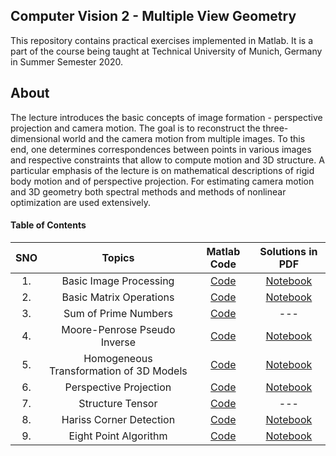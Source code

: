 ## Computer Vision 2 - Multiple View Geometry

This repository contains practical exercises implemented in Matlab. It is a part of the course being taught at Technical University of Munich, Germany in Summer Semester 2020.

## About

The lecture introduces the basic concepts of image formation - perspective projection and camera motion. The goal is to reconstruct the three-dimensional world and the camera motion from multiple images. To this end, one determines correspondences between points in various images and respective constraints that allow to compute motion and 3D structure. A particular emphasis of the lecture is on mathematical descriptions of rigid body motion and of perspective projection. For estimating camera motion and 3D geometry both spectral methods and methods of nonlinear optimization are used extensively.

#### Table of Contents

| SNO |  Topics | Matlab Code | Solutions in PDF |
|     :---:      |     :---:      |     :---:      |     :---:      |
|        1.     | Basic Image Processing  | [Code](https://github.com/kamranisg/CV2-MultipleViewGeometry_TUM/blob/master/ex01_1.m) | [Notebook](https://github.com/kamranisg/CV2-MultipleViewGeometry_TUM/blob/master/ex01_1.pdf)
|        2.     | Basic Matrix Operations | [Code](https://github.com/kamranisg/CV2-MultipleViewGeometry_TUM/blob/master/ex01_2.m) | [Notebook](https://github.com/kamranisg/CV2-MultipleViewGeometry_TUM/blob/master/ex01_2.pdf)
|        3.     | Sum of Prime Numbers    | [Code](https://github.com/kamranisg/CV2-MultipleViewGeometry_TUM/blob/master/ex01_4.m) | ---
|        4.     | Moore-Penrose Pseudo Inverse | [Code](https://github.com/kamranisg/CV2-MultipleViewGeometry_TUM/blob/master/ex_02.m) | [Notebook](https://github.com/kamranisg/CV2-MultipleViewGeometry_TUM/blob/master/ex_02.pdf)
|        5.     | Homogeneous Transformation of 3D Models | [Code](https://github.com/kamranisg/CV2-MultipleViewGeometry_TUM/tree/master/Ex_03) | [Notebook](https://github.com/kamranisg/CV2-MultipleViewGeometry_TUM/blob/master/ex03_1.pdf)
|        6.     | Perspective Projection | [Code](https://github.com/kamranisg/CV2-MultipleViewGeometry_TUM/blob/master/Ex04_1.m) | [Notebook](https://github.com/kamranisg/CV2-MultipleViewGeometry_TUM/blob/master/Ex04_1.pdf)
|        7.     | Structure Tensor | [Code](https://github.com/kamranisg/CV2-Multiple-View-Geometry/blob/master/Ex05_1.m) | ---
|        8.     | Hariss Corner Detection | [Code](https://github.com/kamranisg/CV2-Multiple-View-Geometry/tree/master/Ex05_2) | [Notebook](https://github.com/kamranisg/CV2-Multiple-View-Geometry/blob/master/Ex05_2/Hariss_Corner_Det.pdf)
|        9.     | Eight Point Algorithm | [Code](https://github.com/kamranisg/CV2-Multiple-View-Geometry/blob/master/EX_06/EIGHTPOINTALGO.m) | [Notebook](https://github.com/kamranisg/CV2-Multiple-View-Geometry/blob/master/Ex05_2/Ex06_Eight_Point_Algorithm.pdf)

